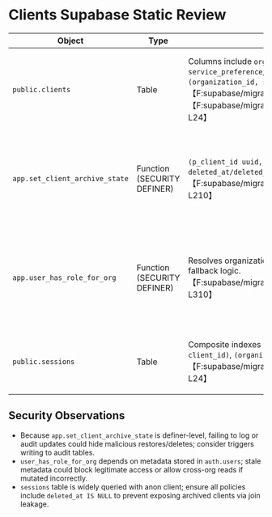 # Clients Supabase Static Review

| Object | Type | Key Columns / Indexes | Policies / Grants | Notes |
| --- | --- | --- | --- | --- |
| `public.clients` | Table | Columns include `organization_id`, `deleted_at`, `deleted_by`, `availability_hours`, `service_preference`; indexes on `(organization_id, deleted_at)` and `(organization_id, status)` support archive/status filters.【F:supabase/migrations/20251101100000_soft_delete_archival.sql†L1-L20】【F:supabase/migrations/20251015121500_dashboard_org_indexes.sql†L18-L24】 | Row policies require admin/super-admin ownership or therapist link via `app.user_has_role_for_org`; archived rows excluded from therapist reads.【F:supabase/migrations/20251101100000_soft_delete_archival.sql†L120-L156】 | Browser Supabase client queries this table directly; any RLS regression leaks cross-tenant roster data. |
| `app.set_client_archive_state` | Function (SECURITY DEFINER) | `(p_client_id uuid, p_restore boolean default false)` toggles `deleted_at/deleted_by`, returns updated row, updates audit timestamps.【F:supabase/migrations/20251101100000_soft_delete_archival.sql†L158-L210】 | `EXECUTE` granted to `authenticated`; verifies caller has admin/super-admin role for client org. | Invoked from React `Clients` page for archive/restore; definer privileges bypass RLS so guard logic must remain intact. |
| `app.user_has_role_for_org` | Function (SECURITY DEFINER) | Resolves organization for target client/session/therapist using metadata fallback logic.【F:supabase/migrations/20250923121500_enforce_org_scope.sql†L229-L310】 | `EXECUTE` granted to `authenticated`; central to all RLS. | If metadata lacks `organization_id`, function returns `false`, blocking legitimate access but preventing cross-tenant leakage. |
| `public.sessions` | Table | Composite indexes on `(organization_id, therapist_id)`, `(organization_id, client_id)`, `(organization_id, start_time)` improve schedule queries.【F:supabase/migrations/20251015121500_dashboard_org_indexes.sql†L12-L24】 | Policy `Sessions scoped access` gates all actions to role/org matches via `user_has_role_for_org` and therapist equality.【F:supabase/migrations/20250923121500_enforce_org_scope.sql†L713-L740】 | Heavy schedule queries still rely on RLS; ensure indexes remain in place when altering schema. |

## Security Observations
- Because `app.set_client_archive_state` is definer-level, failing to log or audit updates could hide malicious restores/deletes; consider triggers writing to audit tables.
- `user_has_role_for_org` depends on metadata stored in `auth.users`; stale metadata could block legitimate access or allow cross-org reads if mutated incorrectly.
- `sessions` table is widely queried with anon client; ensure all policies include `deleted_at IS NULL` to prevent exposing archived clients via join leakage.

